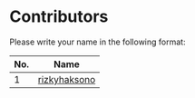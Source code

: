 # Contributors

Please write your name in the following format:

| No. | Name                                             |
| --- | ------------------------------------------------ |
| 1   | [rizkyhaksono](https://github.com/rizkyhaksono/) |
